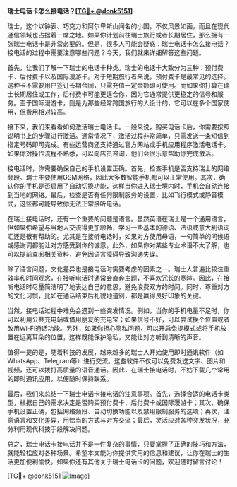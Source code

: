 **瑞士电话卡怎么接电话？[[TG💪+ @donk5151](https://t.me/s/donk5151)]**

瑞士，这个以钟表、巧克力和阿尔卑斯山闻名的小国，不仅风景如画，而且在现代通信领域也占据着一席之地。如果你计划前往瑞士旅行或者长期居住，那么拥有一张瑞士电话卡是非常必要的。但是，很多人可能会疑惑：瑞士电话卡怎么接电话？接电话的过程中需要注意哪些问题？今天，我们就来详细解答这些问题。

首先，让我们了解一下瑞士的电话卡种类。瑞士的电话卡大致分为三种：预付费卡、后付费卡以及国际漫游卡。对于短期旅行者来说，预付费卡是最常见的选择。这种卡不需要用户签订长期合同，只需充值一定金额即可使用。而如果你打算在瑞士长期居住或工作，后付费卡可能更适合你，因为它通常提供更稳定的信号和服务。至于国际漫游卡，则是为那些经常跨国旅行的人设计的，它可以在多个国家使用，但费用相对较高。

接下来，我们来看看如何激活瑞士电话卡。一般来说，购买电话卡后，你需要按照说明书上的步骤进行激活。通常情况下，激活过程非常简单，只需发送一条短信到指定号码即可完成。有些运营商还支持通过官方网站或手机应用程序激活电话卡。如果你对操作流程不熟悉，可以向店员咨询，他们会很乐意帮助你完成激活。

接电话时，你需要确保自己的手机设置正确。首先，检查手机是否支持瑞士的网络频段。瑞士主要使用GSM网络，因此大多数智能手机都可以正常使用。其次，确认你的手机是否启用了自动切换功能，这样当你进入瑞士境内时，手机会自动连接到当地的网络。最后，检查是否有任何限制服务的设置，比如飞行模式或静音模式，这些都可能导致你无法正常接听电话。

在瑞士接电话时，还有一个重要的问题是语言。虽然英语在瑞士是一个通用语言，但如果你希望与当地人交流得更加顺畅，学习一些基本的德语、法语或意大利语词汇还是很有帮助的。尤其是在接听电话时，如果对方使用母语，一句简单的问候语或感谢词都能让对方感受到你的诚意。此外，如果你对某些专业术语不太了解，也可以提前查阅相关资料，避免因语言障碍导致沟通失误。

除了语言问题，文化差异也是接电话时需要考虑的因素之一。瑞士人普遍比较注重效率和时间观念，在接听电话时通常会直奔主题，不喜欢冗长的寒暄。因此，在接听电话时尽量简洁明了地表达自己的意思，避免浪费双方的时间。同时，尊重对方的文化习惯，比如在通话结束后礼貌地道别，都是赢得良好印象的关键。

当然，接电话过程中难免会遇到一些突发情况。例如，当你的手机电量不足时，你可以利用公共充电站或借用朋友的充电宝；如果信号不好，可以尝试换个位置或者改用Wi-Fi通话功能。另外，如果你担心隐私问题，可以开启免提模式或将手机放置在远离耳朵的位置，这样既能保护隐私，又能让对方听到清晰的声音。

值得一提的是，随着科技的发展，越来越多的瑞士人开始使用即时通讯软件（如WhatsApp、Telegram等）进行交流。这些软件不仅可以免费发送文字、图片和视频，还可以拨打高质量的语音通话。因此，在瑞士接电话时，不妨下载几个常用的即时通讯应用，以便随时保持联系。

最后，我们来总结一下瑞士电话卡接电话的注意事项。首先，选择合适的电话卡类型，根据自己的需求决定是否购买预付费卡、后付费卡或国际漫游卡；其次，确保手机设置正确，包括网络频段、自动切换功能以及禁用限制服务的选项；再次，注意语言和文化差异，用恰当的方式与对方交流；最后，灵活应对各种突发状况，充分利用现代科技手段解决问题。

总之，瑞士电话卡接电话并不是一件复杂的事情，只要掌握了正确的技巧和方法，就能轻松应对各种场景。希望本文能为你提供实用的信息和建议，让你在瑞士的生活更加便利愉快。如果你还有其他关于瑞士电话卡的问题，欢迎随时留言讨论！

[[TG💪+ @donk5151](https://t.me/s/donk5151) ![Image](https://i.postimg.cc/rwNCRYN7/Snipaste-2025-04-30-17-27-05.png)]